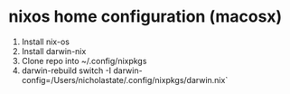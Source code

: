 # nixos home configuration (macosx)

1. Install nix-os
2. Install darwin-nix
3. Clone repo into ~/.config/nixpkgs
4. 	darwin-rebuild switch -I darwin-config=/Users/nicholastate/.config/nixpkgs/darwin.nix`

